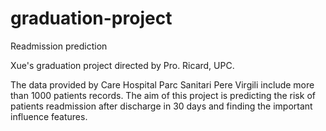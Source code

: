 # graduation-project
Readmission prediction

Xue's graduation project directed by Pro. Ricard, UPC.

The data provided by Care Hospital Parc Sanitari Pere Virgili include more than 1000 patients records.
The aim of this project is predicting the risk of patients readmission after discharge in 30 days and finding the important influence features.

